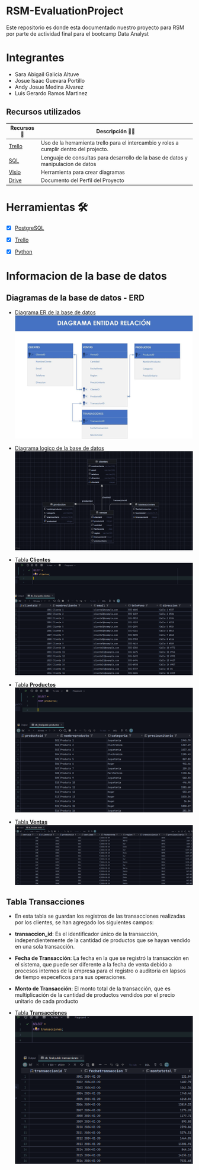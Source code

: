 # RSM-EvaluationProject

Este repositorio es donde esta documentado nuestro proyecto para RSM por parte de actividad final para el bootcamp Data Analyst

# Integrantes

- Sara Abigail Galicia Altuve
- Josue Isaac Guevara Portillo
- Andy Josue Medina Alvarez
- Luis Gerardo Ramos Martinez

## Recursos utilizados

| Recursos 🙌                                                                                           | Descripción 🤯🧐                                                                                                                                     |
| ----------------------------------------------------------------------------------------------------- | ---------------------------------------------------------------------------------------------------------------------------------------------------- |
| [Trello](https://trello.com/invite/b/6736b4bf02576a2daef5c0c5/ATTIa801be59b0e7abb9a14b3674cb393a94DA014A37/proyecto-rsm)  | Uso de la herramienta trello para el intercambio y roles a cumplir dentro del projecto.                                                              |
| [SQL](https://drive.google.com/drive/folders/1dRTCiiEzxL33S-1qyCtmXk2xZZpMyP2d?usp=sharing)        | Lenguaje de consultas para desarrollo de la base de datos y manipulacion de datos  |
| [Visio](https://drive.google.com/file/d/1pEgD7xfL_L4fOwxU2LTKf7tlAJKwpHgc/view?usp=sharing) | Herramienta para crear diagramas                                                                           |
| [Drive](https://drive.google.com/drive/folders/1uAj_9s2-jROsAIQfNYyujRo7ImrerVvS?usp=sharing)     | Documento del Perfil del Proyecto                                                                                                                    |
# Herramientas 🛠️

- [x] [PostgreSQL](https://www.postgresql.org/)

- [x] [Trello](https://trello.com/b/Mgzfr7cQ/proyecto-rsm)

- [x] [Python](https://www.python.org/)

# Informacion de la base de datos

## Diagramas de la base de datos - ERD
- [Diagrama ER de la base de datos](/ERD/ERD-RSM.jpg)
![ERD](/ERD/ERD-RSM.jpg)

- [Diagrama logico de la base de datos](/ERD/DB_Diagrama.png)
![ERD](/ERD/DB_Diagrama.png)

- [Tabla **Clientes**](/Capturas/clientes.png)
![Clientes](/Capturas/clientes.png)
- [Tabla **Productos**](/Capturas/productos.png)
![Productos](/Capturas/productos.png)
- [Tabla **Ventas**](/Capturas/ventas.png)
![Ventas](/Capturas/ventas.png)

## Tabla Transacciones

- En esta tabla se guardan los registros de las transacciones realizadas por los clientes, se han agregado los siguientes campos:

- **transaccion_id**: Es el identificador único de la transacción, independientemente de la cantidad de productos que se hayan vendido en una sola transacción.

- **Fecha de Transacción**: La fecha en la que se registró la transacción en el sistema, que puede ser diferente a la fecha de venta debido a procesos internos de la empresa para el registro o auditoria en lapsos de tiempo especeficos para sus operaciones.

- **Monto de Transacción**: El monto total de la transacción, que es multiplicación de la cantidad de productos vendidos por el precio unitario de cada producto
- [Tabla **Transacciones**](/Capturas/transacciones.png)
![Transacciones](/Capturas/transacciones.png)
